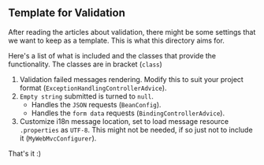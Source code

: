 ## Template for Validation

After reading the articles about validation, there might be some settings that we want to keep as a template.
This is what this directory aims for.

Here's a list of what is included and the classes that provide the functionality.
The classes are in bracket (`class`)
1. Validation failed messages rendering. Modify this to suit your project format (`ExceptionHandlingControllerAdvice`).
2. `Empty string` submitted is turned to `null`.
   * Handles the `JSON` requests (`BeanConfig`).
   * Handles the `form data` requests (`BindingControllerAdvice`).
3. Customize i18n message location, set to load message resource `.properties` as `UTF-8`.
This might not be needed, if so just not to include it (`MyWebMvcConfigurer`).

That's it :)
